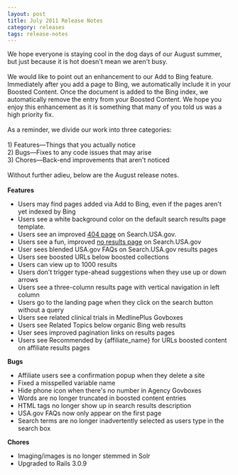```yaml
---
layout: post
title: July 2011 Release Notes
category: releases
tags: release-notes
---
```


<p>We  hope everyone is staying cool in the dog days of our August summer, but  just because it is hot doesn't mean we aren't busy. <br/> <br/>We  would like to point out an enhancement to our Add to Bing feature.  Immediately after you add a page to Bing, we automatically include it in  your Boosted Content. Once the document is added to the Bing index, we  automatically remove the entry from your Boosted Content. We hope you  enjoy this enhancement as it is something that many of you told us was a  high priority fix.<br/> <br/>As a reminder, we divide our work into three categories:<br/> <br/>1) Features—Things that you actually notice<br/>2) Bugs—Fixes to any code issues that may arise<br/>3) Chores—Back-end improvements that aren't noticed<br/> <br/>Without further adieu, below are the August release notes.<br/><br/><strong>Features </strong></p>
<ul><li>Users may find pages added via Add to Bing, even if the pages aren't yet indexed by Bing</li>
<li>Users see a white background color on the default search results page template. </li>
<li>Users see an improved <a href="http://search.usa.gov/thispagedoesnotexist">404 page</a> on Search.USA.gov. </li>
<li>Users see a fun, improved <a href="http://search.usa.gov/search?query=thisisapagewithnoresults">no results page</a> on Search.USA.gov</li>
<li>User sees blended USA.gov FAQs on Search.USA.gov results pages</li>
<li>Users see boosted URLs below boosted collections</li>
<li>Users can view up to 1000 results</li>
<li>Users don't trigger type-ahead suggestions when they use up or down arrows</li>
<li>Users see a three-column results page with vertical navigation in left column</li>
<li>Users go to the landing page when they click on the search button without a query </li>
<li>Users see related clinical trials in MedlinePlus Govboxes</li>
<li>Users see Related Topics below organic Bing web results</li>
<li>User sees improved pagination links on results pages</li>
<li>Users see Recommended by {affiliate_name} for URLs boosted content on affiliate results pages </li>
</ul><p><strong>Bugs </strong></p>
<ul><li>Affiliate users see a confirmation popup when they delete a site</li>
<li>Fixed a misspelled variable name</li>
<li>Hide phone icon when there's no number in Agency Govboxes</li>
<li>Words are no longer truncated in boosted content entries</li>
<li>HTML tags no longer show up in search results description</li>
<li>USA.gov FAQs now only appear on the first page</li>
<li>Search terms are no longer inadvertently selected as users type in the search box</li>
</ul><p><strong>Chores</strong></p>
<ul><li>Imaging/images is no longer stemmed in Solr</li>
<li>Upgraded to Rails 3.0.9</li>
</ul>